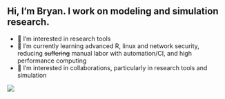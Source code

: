 ## Hi, I’m Bryan. I work on modeling and simulation research.
- 👀 I’m interested in research tools
- 🌱 I’m currently learning advanced R, linux and network security, reducing ~~suffering~~ manual labor with automation/CI, and high performance computing
- 💞️ I’m interested in collaborations, particularly in research tools and simulation



<!--<a href="https://github.com/anuraghazra/github-readme-stats">
  <img align="center" src="https://github-readme-stats.vercel.app/api?username=branrickman&count_private=true&show_icons=true&theme=highcontrast" />
</a>
-->
<a href="https://github.com/anuraghazra/github-readme-stats">
  <img align="center" src="https://github-readme-stats.vercel.app/api/top-langs/?username=branrickman&count_private=true&theme=highcontrast&layout=compact" />
</a>
